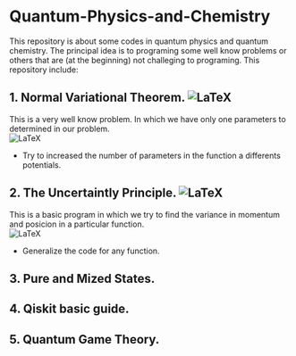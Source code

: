# Quantum-Physics-and-Chemistry

This repository is about some codes in quantum physics and quantum chemistry. The principal idea is to programing some well know problems or others that are (at the beginning) not challeging to programing.
 This repository include:
 
## 1. Normal Variational Theorem. ![LaTeX](https://img.shields.io/badge/COMPLETE-30%25-green)
 
This is a very well know problem. In which we have only one parameters to determined in our problem.  
![LaTeX](https://img.shields.io/badge/IMPROVEMENTS-1-ff69b4)
* Try to increased the number of parameters in the function a differents potentials.
 
## 2. The Uncertaintly Principle. ![LaTeX](https://img.shields.io/badge/COMPLETE-45%25-orange)

This is a basic program in which we try to find the variance in momentum and posicion in a particular function.  
![LaTeX](https://img.shields.io/badge/IMPROVEMENTS-1-ff69b4)
* Generalize the code for any function.
 
## 3. Pure and Mized States. 


 
## 4. Qiskit basic guide.
 
 
## 5. Quantum Game Theory.
 
 

